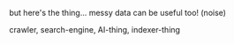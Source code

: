 but here's the thing... messy data can be useful too! (noise)

crawler, search-engine, AI-thing, indexer-thing
